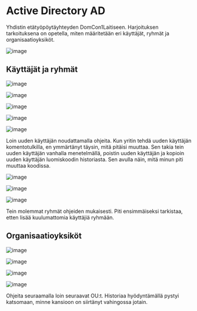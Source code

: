# Active Directory AD

Yhdistin etätyöpöytäyhteyden DomCon1Laitiseen. Harjoituksen tarkoituksena on opetella, miten määritetään eri käyttäjät, ryhmät ja organisaatioyksiköt.

![image](https://github.com/user-attachments/assets/f5832541-5cf7-42b6-97c6-4e548950043c)

## Käyttäjät ja ryhmät

![image](https://github.com/user-attachments/assets/887b6eae-adf2-4d8c-a11f-1e1a55f65abe)

![image](https://github.com/user-attachments/assets/8d677c37-cfa1-4c1c-b41c-659f07eb7127)

![image](https://github.com/user-attachments/assets/81ec6c26-053a-4b31-a71c-031f4175f560)

![image](https://github.com/user-attachments/assets/ea3bc348-a48a-40ee-95c1-e6a9f43fa6ae)

![image](https://github.com/user-attachments/assets/9d47e09c-173f-4e90-953c-818feab34c7d)

Loin uuden käyttäjän noudattamalla ohjeita. Kun yritin tehdä uuden käyttäjän komentotulkilla, en ymmärtänyt täysin, mitä pitäisi muuttaa. Sen takia tein uuden käyttäjän vanhalla menetelmällä, poistin uuden käyttäjän ja kopioin uuden käyttäjän luomiskoodin historiasta. Sen avulla näin, mitä minun piti muuttaa koodissa.

![image](https://github.com/user-attachments/assets/53e61bf6-ec79-4594-aa70-d2262960ea9a)

![image](https://github.com/user-attachments/assets/85f528e6-7e19-490d-ba00-5fe91509ecea)

![image](https://github.com/user-attachments/assets/40ab9e69-e68c-48ba-b3ff-5a7e54950bc3)

Tein molemmat ryhmät ohjeiden mukaisesti. Piti ensimmäiseksi tarkistaa, etten lisää kuulumattomia käyttäjiä ryhmään.

## Organisaatioyksiköt

![image](https://github.com/user-attachments/assets/ab536488-1f5d-4137-9481-facda6ff9be5)

![image](https://github.com/user-attachments/assets/dbc4c8d5-7192-477f-8940-0557469c48d1)

![image](https://github.com/user-attachments/assets/7ae3ac4f-4a08-4f87-ba5e-d05cf54ccd85)

![image](https://github.com/user-attachments/assets/39460758-ae92-4821-a7ce-af2ecad591e8)

Ohjeita seuraamalla loin seuraavat OU:t. Historiaa hyödyntämällä pystyi katsomaan, minne kansioon on siirtänyt vahingossa jotain.
